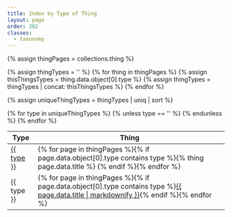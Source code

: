 ```yaml
---
title: Index by Type of Thing
layout: page
order: 202
classes: 
  - taxonomy
---
```


{% assign thingPages = collections.thing %}

{% assign thingTypes = '' %}
{% for thing in thingPages %}
{% assign thisThingsTypes = thing.data.object[0].type %}
{% assign thingTypes = thingTypes | concat: thisThingsTypes %}
{% endfor %}

{% assign uniqueThingTypes = thingTypes | uniq | sort %}

<div class="has-rule-lines">
<table class="taxonomy-table" id="types-table">
  <thead class="visually-hidden">
    <tr><th>Type</th><th>Thing</th>
  </thead>
  <tbody>
{% for type in uniqueThingTypes %}
{% unless type == '' %}
<tr data-outputs-exclude="epub,pdf">
<td><a href="/contents/?type={{ type | url_encode | replace: "+", "%2520" }}">{{ type }}</a></td>
<td>{% for page in thingPages %}{% if page.data.object[0].type contains type %}{% thing page.data.title %} {% endif %}{% endfor %}</td>
</tr>
<tr data-outputs-exclude="html">
<td>{{ type }}</td>
<td>{% for page in thingPages %}{% if page.data.object[0].type contains type %}<a href="{{ page.url }}">{{ page.data.title | markdownify }}</a>{% endif %}{% endfor %}</td>
</tr>
{% endunless %}
{% endfor %}
<tbody>
</table>
</div>